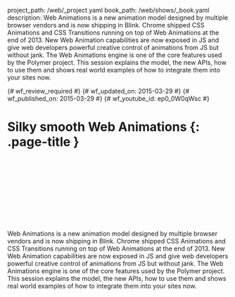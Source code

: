 project_path: /web/_project.yaml
book_path: /web/shows/_book.yaml
description: Web Animations is a new animation model designed by multiple browser vendors and is now shipping in Blink. Chrome shipped CSS Animations and CSS Transitions running on top of Web Animations at the end of 2013. New Web Animation capabilities are now exposed in JS and give web developers powerful creative control of animations from JS but without jank. The Web Animations engine is one of the core features used by the Polymer project. This session explains the model, the new APIs, how to use them and shows real world examples of how to integrate them into your sites now.

{# wf_review_required #}
{# wf_updated_on: 2015-03-29 #}
{# wf_published_on: 2015-03-29 #}
{# wf_youtube_id: ep0_0W0qWsc #}

# Silky smooth Web Animations {: .page-title }


<div class="video-wrapper">
  <iframe class="devsite-embedded-youtube-video" data-video-id="ep0_0W0qWsc"
          data-autohide="1" data-showinfo="0" frameborder="0" allowfullscreen>
  </iframe>
</div>


Web Animations is a new animation model designed by multiple browser vendors and is now shipping in Blink. Chrome shipped CSS Animations and CSS Transitions running on top of Web Animations at the end of 2013. New Web Animation capabilities are now exposed in JS and give web developers powerful creative control of animations from JS but without jank. The Web Animations engine is one of the core features used by the Polymer project. This session explains the model, the new APIs, how to use them and shows real world examples of how to integrate them into your sites now.

